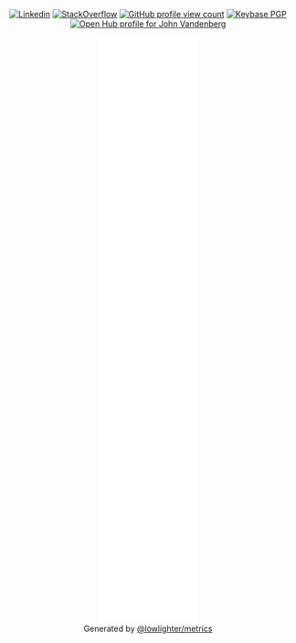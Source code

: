 <p align="center">
  <a href="https://www.linkedin.com/in/jayvdb/"><img src="https://img.shields.io/badge/-jayvdb-blue?style=flat-square&logo=Linkedin&logoColor=white&link=https://www.linkedin.com/in/jayvdb/" alt="Linkedin"></a>
  <!-- See https://stackoverflow.com/questions/63376500/how-do-i-add-my-stack-overflow-reputation-as-a-live-badge-on-github -->
  <a href="https://stackoverflow.com/users/5037965"><img src="https://img.shields.io/badge/Reputation-195-F47F24?logo=stackoverflow&style=flat-square" alt="StackOverflow"></a>
  <a href="https://komarev.com/ghpvc/?username=jayvdb"><img src="https://komarev.com/ghpvc/?username=jayvdb" alt="GitHub profile view count"></a>
  <a href="https://keybase.io/jayvdb"><img alt="Keybase PGP" src="https://img.shields.io/keybase/pgp/jayvdb?style=flat-square"><a>
  <br>
  <a href="https://www.openhub.net/accounts/jayvdb"><img alt='Open Hub profile for John Vandenberg' border='0' height='35' src='https://www.openhub.net/accounts/jayvdb/widgets/account_detailed?format=gif' width='230'></a>
</p>

<p align="center">
	<a href="https://rawcdn.githack.com/jayvdb/jayvdb/main/github-metrics.html"><img src="https://raw.githubusercontent.com/jayvdb/jayvdb/master/github-metrics.svg" alt="metrics"></a>
  <br>
  Generated by <a href="https://github.com/lowlighter/metrics">@lowlighter/metrics</a>
</p>
